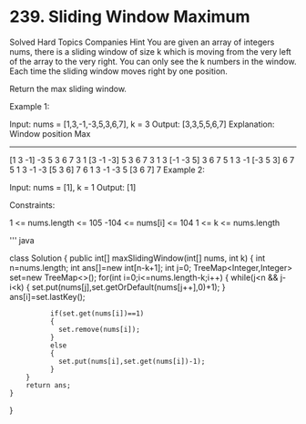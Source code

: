 

# 239. Sliding Window Maximum
Solved
Hard
Topics
Companies
Hint
You are given an array of integers nums, there is a sliding window of size k which is moving from the very left of the array to the very right. You can only see the k numbers in the window. Each time the sliding window moves right by one position.

Return the max sliding window.

 

Example 1:

Input: nums = [1,3,-1,-3,5,3,6,7], k = 3
Output: [3,3,5,5,6,7]
Explanation: 
Window position                Max
---------------               -----
[1  3  -1] -3  5  3  6  7       3
 1 [3  -1  -3] 5  3  6  7       3
 1  3 [-1  -3  5] 3  6  7       5
 1  3  -1 [-3  5  3] 6  7       5
 1  3  -1  -3 [5  3  6] 7       6
 1  3  -1  -3  5 [3  6  7]      7
Example 2:

Input: nums = [1], k = 1
Output: [1]
 

Constraints:

1 <= nums.length <= 105
-104 <= nums[i] <= 104
1 <= k <= nums.length










''' java

class Solution {
    public int[] maxSlidingWindow(int[] nums, int k) {
        int n=nums.length;
        int ans[]=new int[n-k+1];
        int j=0;
        TreeMap<Integer,Integer> set=new TreeMap<>();
        for(int i=0;i<=nums.length-k;i++)
        {
              while(j<n && j-i<k)
              {
                 set.put(nums[j],set.getOrDefault(nums[j++],0)+1);
              }
              ans[i]=set.lastKey();

              if(set.get(nums[i])==1)
              {
                set.remove(nums[i]);
              }
              else
              {
                set.put(nums[i],set.get(nums[i])-1);
              }
        }
        return ans;
    }
}
